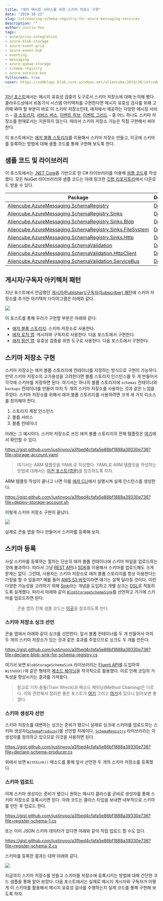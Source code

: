 ```yaml
---
title: "애저 메시징 서비스를 위한 스키마 저장소 구현"
date: "2019-10-23"
slug: introducing-schema-registry-for-azure-messaging-services
description: ""
author: Justin-Yoo
tags:
- enterprise-integration
- azure-blob-storage
- azure-event-grid
- azure-event-hub
- eventing
- messaging
- azure-queue-storage
- schema-registry
- azure-service-bus
fullscreen: true
cover: https://sa0blogs.blob.core.windows.net/aliencube/2019/10/introduction-to-schema-registry-for-azure-messaging-service-01.png
---
```


[지난 포스트](https://blog.aliencube.org/ko/2019/10/09/many-meanings-of-message-validation/)에서는 메시지 유효성 검증의 도구로서 스키마 저장소에 대해 논의해 봤다. 클라우드상에서 비동기식 시스템 아키텍처를 구현한다면 메시지 유효성 검사를 위해 고려해 봐야 할 부분이 바로 이 스키마 저장소인데, 애저에서 제공하는 다양한 메시징 서비스 – [큐 스토리지](https://docs.microsoft.com/ko-kr/azure/storage/queues/storage-queues-introduction?WT.mc_id=aliencubeorg-blog-juyoo), [서비스 버스](https://docs.microsoft.com/ko-kr/azure/service-bus-messaging/service-bus-messaging-overview?WT.mc_id=aliencubeorg-blog-juyoo), [이벤트 허브](https://docs.microsoft.com/ko-kr/azure/event-hubs/event-hubs-about?WT.mc_id=aliencubeorg-blog-juyoo), [이벤트 그리드](https://docs.microsoft.com/ko-kr/azure/event-grid/overview?WT.mc_id=aliencubeorg-blog-juyoo) – 중 어느 하나도 스키마 저장소를 현재로서는 지원하지 않는다. 따라서 스키마 저장소 기능은 직접 구현해서 써야 한다.

이 포스트에서는 [애저 블롭 스토리지](https://docs.microsoft.com/ko-kr/azure/storage/blobs/storage-blobs-overview?WT.mc_id=aliencubeorg-blog-juyoo)를 이용해서 스키마 저장소 만들고, 이곳에 스키마를 등록하는 방법에 대해 샘플 코드를 통해 구현해 보도록 한다.

## 샘플 코드 및 라이브러리

이 포스트에서는 [.NET Core](https://docs.microsoft.com/ko-kr/dotnet/core/about?WT.mc_id=aliencubeorg-blog-juyoo)를 기반으로 한 C# 라이브러리를 이용해 [샘플 코드](https://github.com/aliencube/AzureMessaging.SchemaRegistry/tree/master/samples)를 작성했다. 모든 NuGet 라이브러리와 샘플 코드는 아래 링크한 [깃헙 리포지토리](https://github.com/aliencube/AzureMessaging.SchemaRegistry)에서 다운로드 받을 수 있다.

| Package | Document | Download | Version |
| ------- | -------- | -------- | ------- |
| [Aliencube.AzureMessaging.SchemaRegistry](https://www.nuget.org/packages/Aliencube.AzureMessaging.SchemaRegistry/) | [Document](https://github.com/aliencube/AzureMessaging.SchemaRegistry/blob/master/docs/schema-registry.md) | [![](https://img.shields.io/nuget/dt/Aliencube.AzureMessaging.SchemaRegistry.svg)](https://www.nuget.org/packages/Aliencube.AzureMessaging.SchemaRegistry/) | [![](https://img.shields.io/nuget/v/Aliencube.AzureMessaging.SchemaRegistry.svg)](https://www.nuget.org/packages/Aliencube.AzureMessaging.SchemaRegistry/) |
| [Aliencube.AzureMessaging.SchemaRegistry.Sinks](https://www.nuget.org/packages/Aliencube.AzureMessaging.SchemaRegistry.Sinks/) | [Document](https://github.com/aliencube/AzureMessaging.SchemaRegistry/blob/master/docs/schema-registry-sinks.md) | [![](https://img.shields.io/nuget/dt/Aliencube.AzureMessaging.SchemaRegistry.Sinks.svg)](https://www.nuget.org/packages/Aliencube.AzureMessaging.SchemaRegistry.Sinks/) | [![](https://img.shields.io/nuget/v/Aliencube.AzureMessaging.SchemaRegistry.Sinks.svg)](https://www.nuget.org/packages/Aliencube.AzureMessaging.SchemaRegistry.Sinks/) |
| [Aliencube.AzureMessaging.SchemaRegistry.Sinks.Blob](https://www.nuget.org/packages/Aliencube.AzureMessaging.SchemaRegistry.Sinks.Blob/) | [Document](https://github.com/aliencube/AzureMessaging.SchemaRegistry/blob/master/docs/schema-registry-sinks-blob.md) | [![](https://img.shields.io/nuget/dt/Aliencube.AzureMessaging.SchemaRegistry.Sinks.Blob.svg)](https://www.nuget.org/packages/Aliencube.AzureMessaging.SchemaRegistry.Sinks.Blob/) | [![](https://img.shields.io/nuget/v/Aliencube.AzureMessaging.SchemaRegistry.Sinks.Blob.svg)](https://www.nuget.org/packages/Aliencube.AzureMessaging.SchemaRegistry.Sinks.Blob/) |
| [Aliencube.AzureMessaging.SchemaRegistry.Sinks.FileSystem](https://www.nuget.org/packages/Aliencube.AzureMessaging.SchemaRegistry.Sinks.FileSystem/) | [Document](https://github.com/aliencube/AzureMessaging.SchemaRegistry/blob/master/docs/schema-registry-sinks-file-system.md) | [![](https://img.shields.io/nuget/dt/Aliencube.AzureMessaging.SchemaRegistry.Sinks.FileSystem.svg)](https://www.nuget.org/packages/Aliencube.AzureMessaging.SchemaRegistry.Sinks.FileSystem/) | [![](https://img.shields.io/nuget/v/Aliencube.AzureMessaging.SchemaRegistry.Sinks.FileSystem.svg)](https://www.nuget.org/packages/Aliencube.AzureMessaging.SchemaRegistry.Sinks.FileSystem/) |
| [Aliencube.AzureMessaging.SchemaRegistry.Sinks.Http](https://www.nuget.org/packages/Aliencube.AzureMessaging.SchemaRegistry.Sinks.Http/) | [Document](https://github.com/aliencube/AzureMessaging.SchemaRegistry/blob/master/docs/schema-registry-sinks-http.md) | [![](https://img.shields.io/nuget/dt/Aliencube.AzureMessaging.SchemaRegistry.Sinks.Http.svg)](https://www.nuget.org/packages/Aliencube.AzureMessaging.SchemaRegistry.Sinks.Http/) | [![](https://img.shields.io/nuget/v/Aliencube.AzureMessaging.SchemaRegistry.Sinks.Http.svg)](https://www.nuget.org/packages/Aliencube.AzureMessaging.SchemaRegistry.Sinks.Http/) |
| [Aliencube.AzureMessaging.SchemaValidation](https://www.nuget.org/packages/Aliencube.AzureMessaging.SchemaValidation/) | [Document](https://github.com/aliencube/AzureMessaging.SchemaRegistry/blob/master/docs/schema-validation.md) | [![](https://img.shields.io/nuget/dt/Aliencube.AzureMessaging.SchemaValidation.svg)](https://www.nuget.org/packages/Aliencube.AzureMessaging.SchemaValidation/) | [![](https://img.shields.io/nuget/v/Aliencube.AzureMessaging.SchemaValidation.svg)](https://www.nuget.org/packages/Aliencube.AzureMessaging.SchemaValidation/) |
| [Aliencube.AzureMessaging.SchemaValidation.HttpClient](https://www.nuget.org/packages/Aliencube.AzureMessaging.SchemaValidation.HttpClient/) | [Document](https://github.com/aliencube/AzureMessaging.SchemaRegistry/blob/master/docs/schema-validation-http-client.md) | [![](https://img.shields.io/nuget/dt/Aliencube.AzureMessaging.SchemaValidation.HttpClient.svg)](https://www.nuget.org/packages/Aliencube.AzureMessaging.SchemaValidation.HttpClient/) | [![](https://img.shields.io/nuget/v/Aliencube.AzureMessaging.SchemaValidation.HttpClient.svg)](https://www.nuget.org/packages/Aliencube.AzureMessaging.SchemaValidation.HttpClient/) |
| [Aliencube.AzureMessaging.SchemaValidation.ServiceBus](https://www.nuget.org/packages/Aliencube.AzureMessaging.SchemaValidation.ServiceBus/) | [Document](https://github.com/aliencube/AzureMessaging.SchemaRegistry/blob/master/docs/schema-validation-service-bus.md) | [![](https://img.shields.io/nuget/dt/Aliencube.AzureMessaging.SchemaValidation.ServiceBus.svg)](https://www.nuget.org/packages/Aliencube.AzureMessaging.SchemaValidation.ServiceBus/) | [![](https://img.shields.io/nuget/v/Aliencube.AzureMessaging.SchemaValidation.ServiceBus.svg)](https://www.nuget.org/packages/Aliencube.AzureMessaging.SchemaValidation.ServiceBus/) |

## 게시자/구독자 아키텍처 패턴

지난 포스트에서 언급했던 [게시자(Publisher)/구독자(Subscriber) 패턴](https://docs.microsoft.com/ko-kr/azure/architecture/patterns/publisher-subscriber?WT.mc_id=aliencubeorg-blog-juyoo)에 스키마 저장소를 추가한 아키텍처 다이어그램은 아래와 같다.

![](https://sa0blogs.blob.core.windows.net/aliencube/2019/10/introduction-to-schema-registry-for-azure-messaging-service-01.png)

이 포스트를 통해 우리가 구현할 부분은 아래와 같다:

- [애저 블롭 스토리지](https://docs.microsoft.com/ko-kr/azure/storage/blobs/storage-blobs-overview?WT.mc_id=aliencubeorg-blog-juyoo): 스키마 저장소로 사용한다.
- [애저 로직 앱](https://docs.microsoft.com/ko-kr/azure/logic-apps/logic-apps-overview?WT.mc_id=aliencubeorg-blog-juyoo): 게시자와 구독자로 사용한다. 다음 포스트에서 구현한다.
- [애저 펑션 앱](https://docs.microsoft.com/ko-kr/azure/azure-functions/functions-overview?WT.mc_id=aliencubeorg-blog-juyoo): 유효성 검증을 위한 도구로 사용한다. 다음 포스트에서 구현한다.

## 스키마 저장소 구현

스키마 저장소는 애저 블롭 스토리지에 컨테이너를 지정하는 방식으로 구현이 가능하다. 만약 스키마 저장소의 고가용성을 고려한다면 블롭 스토리지 인스턴스를 두 개 만들어서 각각에 스키마를 저장하면 된다. 여기서는 하나의 블롭 스토리지에 `schemas` 컨테이너와 `backups` 컨테이너를 만들어 마치 두 개의 스키마 저장소를 사용하는 것과 같은 느낌을 주었다. 스키마 저장소를 위해서 애저 블롭 스토리지를 사용하려면 크게 세 가지 리소스를 정의해야 한다.

1. 스토리지 계정 인스턴스
2. 블롭 서비스
3. 블롭 컨테이너

아래는 그 예시이다. 스키마 저장소로 쓰인 애저 블롭 스토리지의 전체 템플릿은 [여기](https://github.com/aliencube/AzureMessaging.SchemaRegistry/blob/master/samples/Resources/StorageAccount.yaml)에서 확인할 수 있다.

https://gist.github.com/justinyoo/a3fbed4cfafa5e86bf1888a39330e736?file=storage-account.yaml

> 여기서는 ARM 템플릿을 YAML로 작성했다. YAML로 ARM 템플릿을 작성하는 방법에 대해서는 [이전 포스트(영문)](https://devkimchi.com/2018/08/07/writing-arm-templates-in-yaml/)를 참조하도록 하자.

ARM 템플릿 작성이 끝나고 나면 이를 [애저 CLI](https://docs.microsoft.com/ko-kr/cli/azure/get-started-with-azure-cli?view=azure-cli-latest&WT.mc_id=aliencubeorg-blog-juyoo)에서 실행시켜 실제 인스턴스를 생성한다.

https://gist.github.com/justinyoo/a3fbed4cfafa5e86bf1888a39330e736?file=deploy-storage-account.sh

이렇게 스키마 저장소 구현이 끝났다.

![](https://sa0blogs.blob.core.windows.net/aliencube/2019/10/introduction-to-schema-registry-for-azure-messaging-service-02.png)

실제로 콘솔 앱을 하나 만들어서 스키마를 등록해 보자.

## 스키마 등록

사실 스키마를 등록하는 절차는 단순히 애저 블롭 컨테이너에 스키마 파일을 업로드하는 것에 불과하다. 따라서 그냥 [REST API](https://docs.microsoft.com/ko-kr/rest/api/storageservices/blob-service-rest-api?WT.mc_id=aliencubeorg-blog-juyoo)나 [SDK](https://docs.microsoft.com/ko-kr/azure/storage/blobs/storage-quickstart-blobs-dotnet?WT.mc_id=aliencubeorg-blog-juyoo)를 이용해서 스키마를 업로드해도 크게 문제는 없다. 그런데, 사용자는 스키마 저장소로 애저 블롭 스토리지를 항상 이용한다는 가정을 할 수 있을까? 예를 들어 [AWS S3 버킷](https://aws.amazon.com/ko/s3/)이라면 얘기는 살짝 달라질 것이다. 이런 다양한 가능성을 고려하기 위해 [Sink](https://en.wikipedia.org/wiki/Sink_(computing))라는 개념을 도입하고 개별 싱크는 [DSL](https://ko.wikipedia.org/wiki/도메인_특화_언어)로 작동하도록 설계했다. 따라서 아래와 같이 [`BlobStorageSchemaSink`](https://github.com/aliencube/AzureMessaging.SchemaRegistry/blob/master/docs/schema-registry-sinks-blob.md)를 선언하고 거기에 스키마를 업로드하면 된다.

> 콘솔 앱의 전체 샘플 코드는 [이곳](https://github.com/aliencube/AzureMessaging.SchemaRegistry/tree/master/samples/Aliencube.AzureMessaging.SchemaRegistry.ConsoleApp)을 참조하도록 한다.

### 스키마 저장소 싱크 선언

콘솔 앱에서 아래와 같이 싱크를 선언한다. 앞서 블롭 컨테이너를 두 개 만들어서 마치 두 개의 스키마 저장소가 있는 것과 같은 효과를 주었으므로 싱크도 두 개를 만든다.

https://gist.github.com/justinyoo/a3fbed4cfafa5e86bf1888a39330e736?file=declare-blob-sink-for-schema-registry.cs

여기서 보면 `BlobStorageSchemaSink` 라이브러리는 [Fluent API](https://ko.wikipedia.org/wiki/플루언트_인터페이스)를 도입하여 `WithXXX()`와 같은 형태의 [메소드 체이닝](https://en.wikipedia.org/wiki/Method_chaining)을 적극적으로 활용했다. 이로 인해 코딩의 가독성을 향상시키는 결과를 가져왔다.

> 참고로 기차 충돌(Train Wreck)과 메소드 체이닝(Method Chaining)은 다르다. 이와 관련해서 정리한 좋은 포스트가 [여기](https://blog.aliencube.org/ko/2013/12/06/law-of-demeter-explained/) 그리고 [여기](https://hyesun03.github.io/2019/04/01/method-chain-vs-train-wrek/)에 있으니 읽어보면 좋겠다.

### 스키마 생성자 선언

스키마 저장소를 대변하는 싱크는 준비가 됐으니 실제로 싱크에 스키마를 업로드하는 스키마 생성자([`SchemaProducer`](https://github.com/aliencube/AzureMessaging.SchemaRegistry/blob/master/src/Aliencube.AzureMessaging.SchemaRegistry/SchemaProducer.cs))를 선언할 차례이다. [`SchemaRegistry`](https://github.com/aliencube/AzureMessaging.SchemaRegistry/blob/master/docs/schema-registry.md) 라이브러리는 이 생성자를 정의하고 있으므로 이것을 사용하면 된다.

https://gist.github.com/justinyoo/a3fbed4cfafa5e86bf1888a39330e736?file=declare-schema-producer.cs

위에서 보면 `WithSink()` 메소드를 통해 앞서 선언한 두 개의 스키마 저장소를 등록했다.

### 스키마 업로드

이제 스키마 생성자는 준비가 됐으니 원하는 메시지 클라스를 곧바로 생성자를 통해 스키마 저장소로 등록시키면 된다. 아래 코드는 클라스 타입을 보내면 내부적으로 스키마를 만든 후 업로드 한다.

https://gist.github.com/justinyoo/a3fbed4cfafa5e86bf1888a39330e736?file=register-schema-1.cs

또는 이미 JSON 스키마 데이터가 있다면 아래와 같이 직접 업로드 할 수도 있다.

https://gist.github.com/justinyoo/a3fbed4cfafa5e86bf1888a39330e736?file=register-schema-2.cs

스키마를 등록한 결과는 대략 아래와 같다.

![](https://sa0blogs.blob.core.windows.net/aliencube/2019/10/introduction-to-schema-registry-for-azure-messaging-service-03.png)

지금까지 스키마 저장소를 만들고 스키마를 저장소에 등록시키는 방법에 대해 간단한 코드 샘플을 통해 알아 보았다. 다음 포스트에서는 실제로 메시지 게시자와 구독자가 어떻게 이 스키마를 활용해서 메시지 유효성 검사를 수행하는지 실제 코드를 통해 구현해 보도록 하자.
